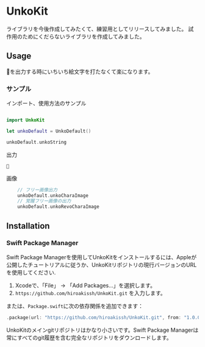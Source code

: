# UnkoKit

ライブラリを今後作成してみたくて、練習用としてリリースしてみました。
試作用のためにくだらないライブラリを作成してみました。

## Usage

💩を出力する時にいちいち絵文字を打たなくて楽になります。

### サンプル
インポート、使用方法のサンプル
```Swift

import UnkoKit

let unkoDefault = UnkoDefault()

unkoDefault.unkoString

```

出力
```
💩
```

画像
```Swift
    // フリー画像出力
    unkoDefault.unkoCharaImage
    // 覚醒フリー画像の出力
    unkoDefault.unkoRevoCharaImage
```

## Installation

### Swift Package Manager

Swift Package Managerを使用してUnkoKitをインストールするには、Appleが公開したチュートリアルに従うか、UnkoKitリポジトリの現行バージョンのURLを使用してください.

1. Xcodeで、「File」 → 「Add Packages...」を選択します。
2. `https://github.com/hiroakissh/UnkoKit.git` を入力します。

または、`Package.swift`に次の依存関係を追加できます：

```swift
.package(url: "https://github.com/hiroakissh/UnkoKit.git", from: "1.0.0")
```

UnkoKitのメインgitリポジトリはかなり小さいです。Swift Package Managerは常にすべてのgit履歴を含む完全なリポジトリをダウンロードします。
